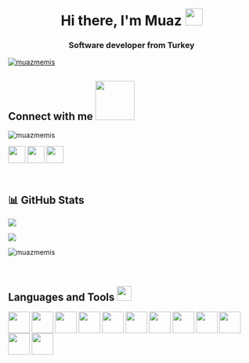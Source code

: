 <div>
    <h1 align="center">Hi there, I'm Muaz <img src = "https://raw.githubusercontent.com/MartinHeinz/MartinHeinz/master/wave.gif" width = 35px> </h1>
    <h3 align="center">Software developer from Turkey</h3>
    <p align="left"> 
        <a href="https://github.com/ryo-ma/github-profile-trophy"><img src="https://github-profile-trophy.vercel.app/?username=muazmemis&theme=onedark" alt="muazmemis" /></a>       </p>
</div>
  
<div> 
<h2 align='left'> Connect with me <img src='https://raw.githubusercontent.com/ShahriarShafin/ShahriarShafin/main/Assets/handshake.gif' width="80px"> </h2>  
<p align="left"> <img src="https://komarev.com/ghpvc/?username=muazmemis&label=Profile%20views&color=0e75b6&style=flat" alt="muazmemis" /> </p>
<p align='left'>
<a href = 'https://linkedin.com/in/muazmemis'> <img width = '35px' align= 'center' src="https://raw.githubusercontent.com/rahulbanerjee26/githubAboutMeGenerator/main/icons/linked-in-alt.svg"/></a>   
<a href = 'https://discord.gg/muazmemis#9397'> <img width = '35px' align= 'center' src="https://raw.githubusercontent.com/rahulbanerjee26/githubAboutMeGenerator/main/icons/discord.svg"/></a> 
<a href = 'https://www.github.com/muazmemis'> <img width = '35px' align= 'center' src="https://raw.githubusercontent.com/rahulbanerjee26/githubAboutMeGenerator/main/icons/github.svg"/></a> 
</p>
</div>
<br>

## 📊 GitHub Stats

<div align="left">  
  <p>
  <img src="https://github-readme-stats.vercel.app/api/top-langs/?username=muazmemis&hide=python&layout=compact&show_icons=true&theme=tokyonight">
  </p>
  <p>
    <img src="https://github-readme-stats.vercel.app/api?username=muazmemis&count_private=true&show_icons=true&theme=tokyonight">
  </p>                                                                                                                                          
  <p>
    <img align="center" src="https://github-readme-streak-stats.herokuapp.com/?user=muazmemis&theme=tokyonight" alt="muazmemis" />
  </p>
</div>
<br>
<div>
  <h2 align='left''> Languages and Tools <img src = "https://media2.giphy.com/media/QssGEmpkyEOhBCb7e1/giphy.gif?       cid=ecf05e47a0n3gi1bfqntqmob8g9aid1oyj2wr3ds3mg700bl&rid=giphy.gif" width = 30px> </h2>
  <p align='left'>
    <img width ='44px' align='center' src ='https://raw.githubusercontent.com/rahulbanerjee26/githubAboutMeGenerator/main/icons/csharp.svg'>
    <img width ='44px' align='center' src ='https://raw.githubusercontent.com/rahulbanerjee26/githubAboutMeGenerator/main/icons/java.svg'>
    <img width ='44px' align='center' src ='https://raw.githubusercontent.com/rahulbanerjee26/githubAboutMeGenerator/main/icons/html.svg'>  
    <img width ='44px' align='center' src ='https://raw.githubusercontent.com/rahulbanerjee26/githubAboutMeGenerator/main/icons/css.svg'>
    <img width ='44px' align='center' src ='https://raw.githubusercontent.com/rahulbanerjee26/githubAboutMeGenerator/main/icons/bootstrap.svg'>
    <img width ='44px' align='center' src ='https://raw.githubusercontent.com/rahulbanerjee26/githubAboutMeGenerator/main/icons/javascript.svg'>
    <img width ='44px' align='center' src ='https://raw.githubusercontent.com/rahulbanerjee26/githubAboutMeGenerator/main/icons/reactjs.svg'>
    <img width ='44px' align='center' src ='https://raw.githubusercontent.com/rahulbanerjee26/githubAboutMeGenerator/main/icons/typescript.svg'>
    <img width ='44px' align='center' src ='https://raw.githubusercontent.com/rahulbanerjee26/githubAboutMeGenerator/main/icons/angularjs.svg'>
    <img width ='44px' align='center' src ='https://raw.githubusercontent.com/rahulbanerjee26/githubAboutMeGenerator/main/icons/unity.svg'>
    <img width ='44px' align='center' src ='https://raw.githubusercontent.com/rahulbanerjee26/githubAboutMeGenerator/main/icons/postman.svg'>
    <img width ='44px' align='center' src ='https://raw.githubusercontent.com/rahulbanerjee26/githubAboutMeGenerator/main/icons/git.svg'>
  </p>
</div>                              
